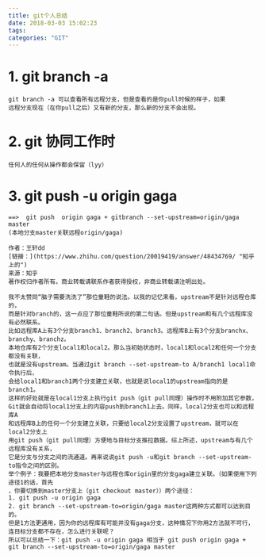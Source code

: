 ```yaml
---
title: git个人总结
date: 2018-03-03 15:02:23
tags:
categories: "GIT"
---
```

# **1. git branch -a** 
    git branch -a 可以查看所有远程分支，但是查看的是你pull时候的样子，如果
    远程分支现在（在你pull之后）又有新的分支，那么新的分支不会出现。
# **2. git 协同工作时**
    任何人的任何从操作都会保留（lyy）
# **3. git push -u origin gaga**
    ==>  git push  origin gaga + gitbranch --set-upstream=origin/gaga master
    (本地分支master关联远程origin/gaga) 

    作者：王轩dd
    [链接：](https://www.zhihu.com/question/20019419/answer/48434769/ "知乎上的")
    来源：知乎
    著作权归作者所有。商业转载请联系作者获得授权，非商业转载请注明出处。

    我不太赞同“脑子需要洗洗了”那位童鞋的说法。以我的记忆来看，upstream不是针对远程仓库的，
    而是针对branch的，这一点应了那位童鞋所说的第二句话。但是upstream和有几个远程库没有必然联系。
    比如远程库A上有3个分支branch1、branch2、branch3。远程库B上有3个分支branchx、branchy、branchz。
    本地仓库有2个分支local1和local2。那么当初始状态时，local1和local2和任何一个分支都没有关联，
    也就是没有upstream。当通过git branch --set-upstream-to A/branch1 local1命令执行后，
    会给local1和branch1两个分支建立关联，也就是说local1的upstream指向的是branch1。
    这样的好处就是在local1分支上执行git push（git pull同理）操作时不用附加其它参数，
    Git就会自动将local1分支上的内容push到branch1上去。同样，local2分支也可以和远程库A
    和远程库B上的任何一个分支建立关联，只要给local2分支设置了upstream，就可以在local2分支上
    用git push（git pull同理）方便地与目标分支推拉数据。综上所述，upstream与有几个远程库没有关系，
    它是分支与分支之间的流通道。再来说说git push -u和git branch --set-upstream-to指令之间的区别。
    举个例子：我要把本地分支master与远程仓库origin里的分支gaga建立关联。（如果使用下列途径1的话，首先
    ，你要切换到master分支上（git checkout master））两个途径：
    1. git push -u origin gaga  
    2. git branch --set-upstream-to=origin/gaga master这两种方式都可以达到目的。
    但是1方法更通用，因为你的远程库有可能并没有gaga分支，这种情况下你用2方法就不可行，连目标分支都不存在，怎么进行关联呢？
    所以可以总结一下：git push -u origin gaga 相当于 git push origin gaga + git branch --set-upstream-to=origin/gaga master